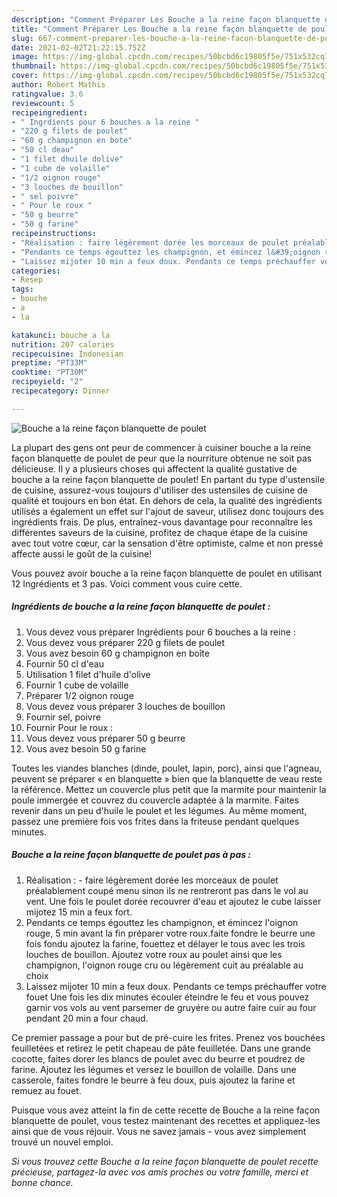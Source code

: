```yaml
---
description: "Comment Préparer Les Bouche a la reine façon blanquette de poulet"
title: "Comment Préparer Les Bouche a la reine façon blanquette de poulet"
slug: 667-comment-preparer-les-bouche-a-la-reine-facon-blanquette-de-poulet
date: 2021-02-02T21:22:15.752Z
image: https://img-global.cpcdn.com/recipes/50bcbd6c19805f5e/751x532cq70/bouche-a-la-reine-facon-blanquette-de-poulet-photo-principale-de-la-recette.jpg
thumbnail: https://img-global.cpcdn.com/recipes/50bcbd6c19805f5e/751x532cq70/bouche-a-la-reine-facon-blanquette-de-poulet-photo-principale-de-la-recette.jpg
cover: https://img-global.cpcdn.com/recipes/50bcbd6c19805f5e/751x532cq70/bouche-a-la-reine-facon-blanquette-de-poulet-photo-principale-de-la-recette.jpg
author: Robert Mathis
ratingvalue: 3.6
reviewcount: 5
recipeingredient:
- " Ingrdients pour 6 bouches a la reine "
- "220 g filets de poulet"
- "60 g champignon en bote"
- "50 cl deau"
- "1 filet dhuile dolive"
- "1 cube de volaille"
- "1/2 oignon rouge"
- "3 louches de bouillon"
- " sel poivre"
- " Pour le roux "
- "50 g beurre"
- "50 g farine"
recipeinstructions:
- "Réalisation : faire légèrement dorée les morceaux de poulet préalablement coupé menu sinon ils ne rentreront pas dans le vol au vent. Une fois le poulet dorée recouvrer d&#39;eau et ajoutez le cube laisser mijotez 15 min a feux fort."
- "Pendants ce temps égouttez les champignon, et émincez l&#39;oignon rouge, 5 min avant la fin préparer votre roux.faite fondre le beurre une fois fondu ajoutez la farine, fouettez et délayer le tous avec les trois louches de bouillon. Ajoutez votre roux au poulet ainsi que les champignon, l&#39;oignon rouge cru ou légèrement cuit au préalable au choix"
- "Laissez mijoter 10 min a feux doux. Pendants ce temps préchauffer votre fouet Une fois les dix minutes écouler éteindre le feu et vous pouvez garnir vos vols au vent parsemer de gruyére ou autre faire cuir au four pendant 20 min a four chaud."
categories:
- Resep
tags:
- bouche
- a
- la

katakunci: bouche a la 
nutrition: 207 calories
recipecuisine: Indonesian
preptime: "PT33M"
cooktime: "PT30M"
recipeyield: "2"
recipecategory: Dinner

---
```



![Bouche a la reine façon blanquette de poulet](https://img-global.cpcdn.com/recipes/50bcbd6c19805f5e/751x532cq70/bouche-a-la-reine-facon-blanquette-de-poulet-photo-principale-de-la-recette.jpg)

La plupart des gens ont peur de commencer à cuisiner bouche a la reine façon blanquette de poulet de peur que la nourriture obtenue ne soit pas délicieuse. Il y a plusieurs choses qui affectent la qualité gustative de bouche a la reine façon blanquette de poulet! En partant du type d'ustensile de cuisine, assurez-vous toujours d'utiliser des ustensiles de cuisine de qualité et toujours en bon état. En dehors de cela, la qualité des ingrédients utilisés a également un effet sur l'ajout de saveur, utilisez donc toujours des ingrédients frais. De plus, entraînez-vous davantage pour reconnaître les différentes saveurs de la cuisine, profitez de chaque étape de la cuisine avec tout votre cœur, car la sensation d'être optimiste, calme et non pressé affecte aussi le goût de la cuisine!

<!--inarticleads1-->

Vous pouvez avoir bouche a la reine façon blanquette de poulet en utilisant 12 Ingrédients et 3 pas. Voici comment vous cuire cette.

##### Ingrédients de bouche a la reine façon blanquette de poulet :

1. Vous devez vous préparer  Ingrédients pour 6 bouches a la reine :
1. Vous devez vous préparer 220 g filets de poulet
1. Vous avez besoin 60 g champignon en boîte
1. Fournir 50 cl d&#39;eau
1. Utilisation 1 filet d&#39;huile d&#39;olive
1. Fournir 1 cube de volaille
1. Préparer 1/2 oignon rouge
1. Vous devez vous préparer 3 louches de bouillon
1. Fournir  sel, poivre
1. Fournir  Pour le roux :
1. Vous devez vous préparer 50 g beurre
1. Vous avez besoin 50 g farine


Toutes les viandes blanches (dinde, poulet, lapin, porc), ainsi que l&#39;agneau, peuvent se préparer « en blanquette » bien que la blanquette de veau reste la référence. Mettez un couvercle plus petit que la marmite pour maintenir la poule immergée et couvrez du couvercle adaptée à la marmite. Faites revenir dans un peu d&#39;huile le poulet et les légumes. Au même moment, passez une première fois vos frites dans la friteuse pendant quelques minutes. 

<!--inarticleads2-->

##### Bouche a la reine façon blanquette de poulet pas à pas :

1. Réalisation : - faire légèrement dorée les morceaux de poulet préalablement coupé menu sinon ils ne rentreront pas dans le vol au vent. Une fois le poulet dorée recouvrer d&#39;eau et ajoutez le cube laisser mijotez 15 min a feux fort.
1. Pendants ce temps égouttez les champignon, et émincez l&#39;oignon rouge, 5 min avant la fin préparer votre roux.faite fondre le beurre une fois fondu ajoutez la farine, fouettez et délayer le tous avec les trois louches de bouillon. Ajoutez votre roux au poulet ainsi que les champignon, l&#39;oignon rouge cru ou légèrement cuit au préalable au choix
1. Laissez mijoter 10 min a feux doux. Pendants ce temps préchauffer votre fouet Une fois les dix minutes écouler éteindre le feu et vous pouvez garnir vos vols au vent parsemer de gruyére ou autre faire cuir au four pendant 20 min a four chaud.


Ce premier passage a pour but de pré-cuire les frites. Prenez vos bouchées feuilletées et retirez le petit chapeau de pâte feuilletée. Dans une grande cocotte, faites dorer les blancs de poulet avec du beurre et poudrez de farine. Ajoutez les légumes et versez le bouillon de volaille. Dans une casserole, faites fondre le beurre à feu doux, puis ajoutez la farine et remuez au fouet. 

<!--inarticleads1-->

<p>
Puisque vous avez atteint la fin de cette recette de Bouche a la reine façon blanquette de poulet, vous testez maintenant des recettes et appliquez-les ainsi que de vous réjouir. Vous ne savez jamais - vous avez simplement trouvé un nouvel emploi.
</p>

<p>
<i>Si vous trouvez cette Bouche a la reine façon blanquette de poulet recette précieuse, partagez-la avec vos amis proches ou votre famille, merci et bonne chance.</i>
</p>
